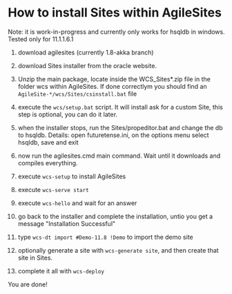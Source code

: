 # How to install Sites within AgileSites 

Note: it is work-in-progress and currently only works for hsqldb in windows. Tested only for 11.1.1.6.1

1. download agilesites (currently 1.8-akka branch)

2. download Sites installer from the oracle website. 

3. Unzip the main package, locate inside the  WCS_Sites*.zip file in the folder wcs within AgileSites. If done correctlym you should find an `AgileSite-*/wcs/Sites/csinstall.bat` file

3. execute the `wcs/setup.bat` script. It will install ask for a custom Site, this step is optional, you can do it later.

4. when the installer stops, run the Sites/propeditor.bat and change the db to hsqldb. Details: open futuretense.ini, on the options menu select hsqldb, save and exit

5. now run the agilesites.cmd main command. Wait until it downloads and compiles everything.

6. execute `wcs-setup` to install AgileSites

7. execute `wcs-serve start`

8. execute `wcs-hello` and wait for an answer

9. go back to the installer and complete the installation, untio you get a message "Installation Successful"

10. type `wcs-dt import #Demo-11.8 !Demo` to import the demo site

11. optionally generate a site with `wcs-generate site`, and then create that site in Sites.

12. complete it all with `wcs-deploy`

You are done! 
